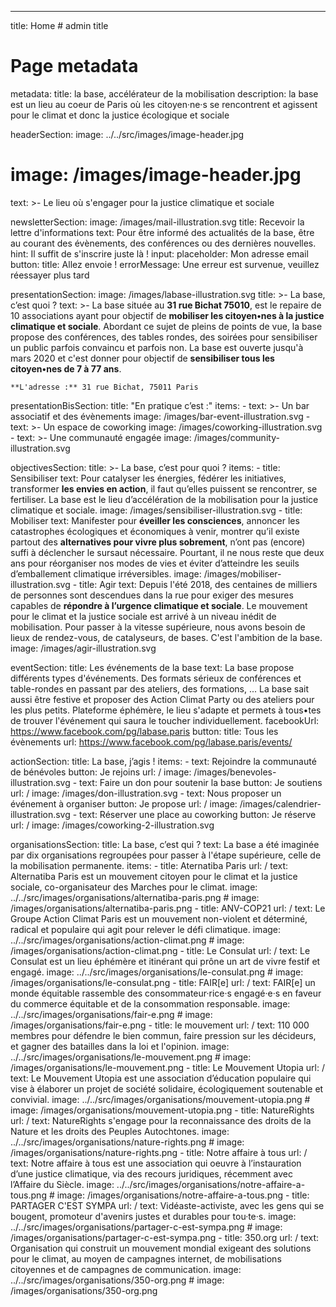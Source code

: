 ---
title: Home # admin title

# Page metadata
metadata: 
  title: la base, accélérateur de la mobilisation
  description: la base est un lieu au coeur de Paris où les citoyen·ne·s se rencontrent et agissent pour le climat et donc la justice écologique et sociale

headerSection:
  image: ../../src/images/image-header.jpg
  # image: /images/image-header.jpg
  text: >-
    Le lieu où s'engager
    pour la justice
    climatique et sociale

newsletterSection: 
  image: /images/mail-illustration.svg
  title: Recevoir la lettre d'informations
  text: Pour être informé des actualités de la base, être au courant des évènements, des conférences ou des dernières nouvelles.
  hint: Il suffit de s'inscrire juste là !
  input: 
    placeholder: Mon adresse email
  button: 
    title: Allez envoie !
  errorMessage: Une erreur est survenue, veuillez réessayer plus tard

presentationSection: 
  image: /images/labase-illustration.svg
  title: >-
    La base,
    c’est quoi ?
  text: >- 
    La base située au **31 rue Bichat 75010**, est le repaire de 10 associations ayant pour objectif de **mobiliser les citoyen•nes à la justice climatique et sociale**. Abordant ce sujet de pleins de points de vue, la base propose des conférences, des tables rondes, des soirées pour sensibiliser un public parfois convaincu et parfois non. La base est ouverte jusqu'à mars 2020 et c'est donner pour objectif de **sensibiliser tous les citoyen•nes de 7 à 77 ans**.

    **L'adresse :** 31 rue Bichat, 75011 Paris

presentationBisSection: 
  title: "En pratique c’est :"
  items: 
    - text: >-
        Un bar associatif et
        des évènements
      image: /images/bar-event-illustration.svg
    - text: >-
        Un espace 
        de coworking
      image: /images/coworking-illustration.svg
    - text: >-
        Une communauté
        engagée
      image: /images/community-illustration.svg

objectivesSection: 
  title: >-
    La base, 
    c’est pour quoi ?
  items:
    - title: Sensibiliser
      text: Pour catalyser les énergies, fédérer les initiatives, transformer **les envies en action**, il faut qu’elles puissent se rencontrer, se fertiliser. La base est le lieu d’accélération de la mobilisation pour la justice climatique et sociale.
      image: /images/sensibiliser-illustration.svg
    - title: Mobiliser
      text: Manifester pour **éveiller les consciences**, annoncer les catastrophes écologiques et économiques à venir, montrer qu’il existe partout des **alternatives pour vivre plus sobrement**, n’ont pas (encore) suffi à déclencher le sursaut nécessaire. Pourtant, il ne nous reste que deux ans pour réorganiser nos modes de vies et éviter d’atteindre les seuils d’emballement climatique irréversibles.
      image: /images/mobiliser-illustration.svg
    - title: Agir
      text: Depuis l'été 2018, des centaines de milliers de personnes sont descendues dans la rue pour exiger des mesures capables de **répondre à l’urgence climatique et sociale**. Le mouvement pour le climat et la justice sociale est arrivé à un niveau inédit de mobilisation. Pour passer à la vitesse supérieure, nous avons besoin de lieux de rendez-vous, de catalyseurs, de bases. C'est l'ambition de la base.
      image: /images/agir-illustration.svg

eventSection: 
  title: Les événements de la base
  text: La base propose différents types d'événements. Des formats sérieux de conférences et table-rondes en passant par des ateliers, des formations, ... La base sait aussi être festive et proposer des Action Climat Party ou des ateliers pour les plus petits. Plateforme éphémère, le lieu s'adapte et permets à tous•tes de trouver l'événement qui saura le toucher individuellement. 
  facebookUrl: https://www.facebook.com/pg/labase.paris
  button: 
    title: Tous les évènements
    url: https://www.facebook.com/pg/labase.paris/events/

actionSection:
  title: La base, j’agis !
  items: 
    - text: Rejoindre la communauté de bénévoles
      button: Je rejoins
      url: /
      image: /images/benevoles-illustration.svg
    - text: Faire un don pour soutenir la base
      button: Je soutiens
      url: /
      image: /images/don-illustration.svg
    - text: Nous proposer un événement à organiser
      button: Je propose
      url: /
      image: /images/calendrier-illustration.svg
    - text: Réserver une place au coworking
      button: Je réserve
      url: /
      image: /images/coworking-2-illustration.svg

organisationsSection:
  title: La base, c’est qui ?
  text: La base a été imaginée par dix organisations regroupées pour passer à l'étape supérieure, celle de la mobilisation permanente.
  items: 
    - title: Aternatiba Paris
      url: /
      text: Alternatiba Paris est un mouvement citoyen pour le climat et la justice sociale, co-organisateur des Marches pour le climat.
      image: ../../src/images/organisations/alternatiba-paris.png
      # image: /images/organisations/alternatiba-paris.png
    - title: ANV-COP21
      url: /
      text: Le Groupe Action Climat Paris est un mouvement non-violent et déterminé, radical et populaire qui agit pour relever le défi climatique.
      image: ../../src/images/organisations/action-climat.png
      # image: /images/organisations/action-climat.png
    - title: Le Consulat
      url: /
      text: Le Consulat est un lieu éphémère et itinérant qui prône un art de vivre festif et engagé.
      image: ../../src/images/organisations/le-consulat.png
      # image: /images/organisations/le-consulat.png
    - title: FAIR[e]
      url: /
      text: FAIR[e] un monde équitable rassemble des consommateur·rice·s engagé·e·s en faveur du commerce équitable et de la consommation responsable.
      image: ../../src/images/organisations/fair-e.png
      # image: /images/organisations/fair-e.png
    - title: le mouvement
      url: /
      text: 110 000 membres pour défendre le bien commun, faire pression sur les décideurs, et gagner des batailles dans la loi et l'opinion.
      image: ../../src/images/organisations/le-mouvement.png
      # image: /images/organisations/le-mouvement.png
    - title: Le Mouvement Utopia 
      url: /
      text: Le Mouvement Utopia est une association d’éducation populaire qui vise à élaborer un projet de société solidaire, écologiquement soutenable et convivial.
      image: ../../src/images/organisations/mouvement-utopia.png
      # image: /images/organisations/mouvement-utopia.png
    - title: NatureRights
      url: /
      text: NatureRights s'engage pour la reconnaissance des droits de la Nature et les droits des Peuples Autochtones.
      image: ../../src/images/organisations/nature-rights.png
      # image: /images/organisations/nature-rights.png
    - title: Notre affaire à tous
      url: /
      text: Notre affaire à tous est une association qui oeuvre à l’instauration d’une justice climatique, via des recours juridiques, récemment avec l’Affaire du Siècle.
      image: ../../src/images/organisations/notre-affaire-a-tous.png
      # image: /images/organisations/notre-affaire-a-tous.png
    - title: PARTAGER C'EST SYMPA
      url: /
      text: Vidéaste-activiste, avec les gens qui se bougent, promoteur d'avenirs justes et durables pour tou·te·s.
      image: ../../src/images/organisations/partager-c-est-sympa.png
      # image: /images/organisations/partager-c-est-sympa.png
    - title: 350.org
      url: /
      text: Organisation qui construit un mouvement mondial exigeant des solutions pour le climat, au moyen de campagnes internet, de mobilisations citoyennes et de campagnes de communication.
      image: ../../src/images/organisations/350-org.png
      # image: /images/organisations/350-org.png